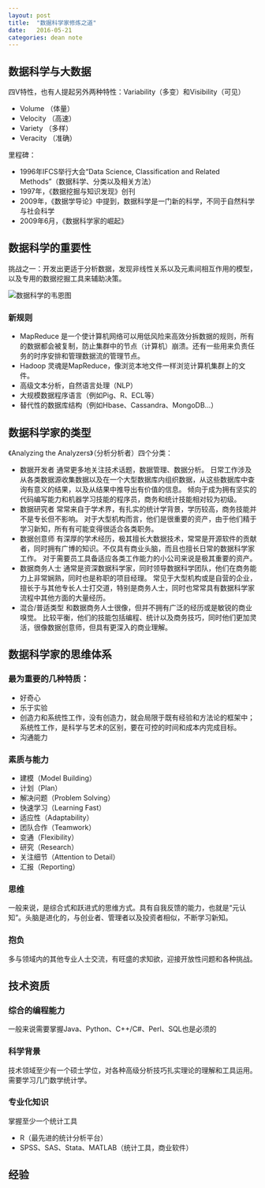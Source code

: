 ```yaml
---
layout: post
title:  "数据科学家修炼之道"
date:   2016-05-21
categories: dean note
---
```


## 数据科学与大数据
四V特性，也有人提起另外两种特性：Variability（多变）和Visibility（可见）

* Volume    （体量）
* Velocity  （高速）
* Variety   （多样）
* Veracity  （准确）

里程碑：

* 1996年IFCS举行大会“Data Science, Classification and Related Methods”（数据科学、分类以及相关方法）
* 1997年，《数据挖掘与知识发现》创刊
* 2009年，《数据学导论》中提到，数据科学是一门新的科学，不同于自然科学与社会科学
* 2009年6月，《数据科学家的崛起》

## 数据科学的重要性
挑战之一：开发出更适于分析数据，发现非线性关系以及元素间相互作用的模型，以及专用的数据挖掘工具来辅助决策。

![数据科学的韦恩图](http://ww3.sinaimg.cn/large/3e37e59cgw1f3r6sd0uwvj20eo0e0abj.jpg)

### 新规则
* MapReduce
    是一个使计算机网络可以用低风险来高效分拆数据的规则，所有的数据都会被复制，防止集群中的节点（计算机）崩溃。还有一些用来负责任务的时序安排和管理数据流的管理节点。
* Hadoop
    灵魂是MapReduce，像浏览本地文件一样浏览计算机集群上的文件。
* 高级文本分析，自然语言处理（NLP）
* 大规模数据程序语言（例如Pig、R、ECL等）
* 替代性的数据库结构（例如Hbase、Cassandra、MongoDB…）

## 数据科学家的类型
《Analyzing the Analyzers》（分析分析者）四个分类：
* 数据开发者
    通常更多地关注技术话题，数据管理、数据分析。
    日常工作涉及从各类数据源收集数据以及在一个大型数据库内组织数据，从这些数据库中查询有意义的结果，以及从结果中推导出有价值的信息。
    倾向于成为拥有坚实的代码编写能力和机器学习技能的程序员，商务和统计技能相对较为初级。
* 数据研究者
    常常来自于学术界，有扎实的统计学背景，学历较高，商务技能并不是专长但不影响。
    对于大型机构而言，他们是很重要的资产，由于他们精于学习新知，所有有可能变得很适合各类职务。
* 数据创意师
    有深厚的学术经历，极其擅长大数据技术，常常是开源软件的贡献者，同时拥有广博的知识。不仅具有商业头脑，而且也擅长日常的数据科学家工作。
    对于需要员工具备适应各类工作能力的小公司来说是极其重要的资产。
* 数据商务人士
    通常是资深数据科学家，同时领导数据科学团队，他们在商务能力上非常娴熟，同时也是称职的项目经理。
    常见于大型机构或是自营的企业，擅长于与其他专长人士打交道，特别是商务人士，同时也常常具有数据科学家流程中其他方面的大量经历。
* 混合/普适类型
    和数据商务人士很像，但并不拥有广泛的经历或是敏锐的商业嗅觉。
    比较平衡，他们的技能包括编程、统计以及商务技巧，同时他们更加灵活，很像数据创意师，但具有更深入的商业理解。

## 数据科学家的思维体系
### 最为重要的几种特质：
* 好奇心
* 乐于实验
* 创造力和系统性工作，没有创造力，就会局限于既有经验和方法论的框架中；系统性工作，是科学与艺术的区别，要在可控的时间和成本内完成目标。
* 沟通能力

### 素质与能力
* 建模（Model Building）
* 计划（Plan）
* 解决问题（Problem Solving）
* 快速学习（Learning Fast）
* 适应性（Adaptability）
* 团队合作（Teamwork）
* 变通（Flexibility）
* 研究（Research）
* 关注细节（Attention to Detail）
* 汇报（Reporting）

### 思维
一般来说，是综合式和跃进式的思维方式。具有自我反馈的能力，也就是“元认知”。头脑是进化的，与创业者、管理者以及投资者相似，不断学习新知。

### 抱负
多与领域内的其他专业人士交流，有旺盛的求知欲，迎接开放性问题和各种挑战。

## 技术资质

### 综合的编程能力
一般来说需要掌握Java、Python、C++/C#、Perl、SQL也是必须的

### 科学背景
技术领域至少有一个硕士学位，对各种高级分析技巧扎实理论的理解和工具运用。需要学习几门数学统计学。

### 专业化知识
掌握至少一个统计工具
* R（最先进的统计分析平台）
* SPSS、SAS、Stata、MATLAB（统计工具，商业软件）

## 经验

